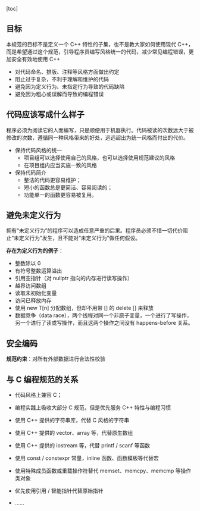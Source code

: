 [toc]

## 目标

本规范的目标不是定义一个 C++ 特性的子集，也不是教大家如何使用现代 C++，而是希望通过这个规范，引导程序员编写风格统一的代码，减少常见编程错误，更加安全有效地使用 C++

- 对代码命名、排版、注释等风格方面做出约定
- 阻止过于复杂，不利于理解和维护的代码
- 避免因为定义行为、未指定行为导致的代码缺陷
- 避免因为粗心或误解而导致的编程错误

## 代码应该写成什么样子

程序必须为阅读它的人而编写，只是顺便用于机器执行。代码被读的次数远大于被修改的次数，遵循同一种风格带来的好处，远远超出为统一风格而付出的代价。

- 保持代码风格的统一
	- 项目组可以选择使用自己的风格，也可以选择使用规范建议的风格
	- 在项目组内应当实施一致的风格
- 保持代码简介
	- 整洁的代码更容易维护；
	- 短小的函数总是更简洁、容易阅读的；
	- 功能单一的函数更容易被复用。

## 避免未定义行为

拥有“未定义行为”的程序可以造成任意严重的后果。程序员必须不惜一切代价阻止“未定义行为”发生，且不能对“未定义行为”做任何假设。

**存在为定义行为的例子**：

- 整数除以 0
- 有符号整数运算溢出
- 引用空指针（对 nullptr 指向的内存进行读写操作）
- 越界访问数组
- 读取未初始化变量
- 访问已释放内存
- 使用 new T\[n\] 分配数组，但却不用带 \[\] 的 delete \[\] 来释放
- 数据竞争（data race），两个线程对同一个非原子变量，一个进行了写操作，另一个进行了读或写操作，而且这两个操作之间没有 happens-before 关系。

## 安全编码

**规范约束**：对所有外部数据进行合法性校验

## 与 C 编程规范的关系

- 代码风格上兼容 C；
- 编程实践上吸收大部分 C 规范，但是优先服务 C++ 特性与编程习惯

- 使用 C++ 提供的字符串库，代替 C 风格的字符串
- 使用 C++ 提供的 vector、array 等，代替原生数组
- 使用 C++ 提供的 iostream 等，代替 printf / scanf 等函数
- 使用 const / constexpr 常量，inline 函数、函数模板等代替宏
- 使用特殊成员函数或重载操作符替代 memset、memcpy、memcmp 等操作类对象
- 优先使用引用 / 智能指针代替原始指针
- ……